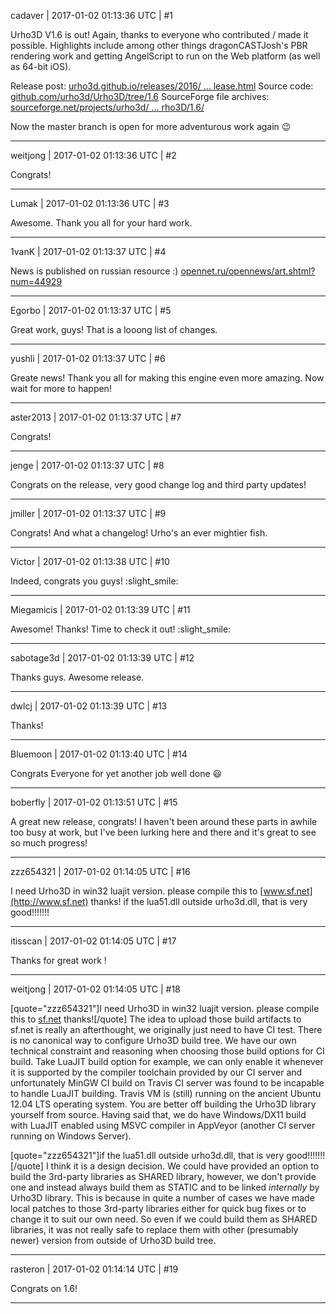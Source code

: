 cadaver | 2017-01-02 01:13:36 UTC | #1

Urho3D V1.6 is out! Again, thanks to everyone who contributed / made it possible. Highlights include among other things dragonCASTJosh's PBR rendering work and getting AngelScript to run on the Web platform (as well as 64-bit iOS).

Release post: [urho3d.github.io/releases/2016/ ... lease.html](https://urho3d.github.io/releases/2016/08/08/urho3d-1.6-release.html)
Source code: [github.com/urho3d/Urho3D/tree/1.6](https://github.com/urho3d/Urho3D/tree/1.6)
SourceForge file archives: [sourceforge.net/projects/urho3d/ ... rho3D/1.6/](http://sourceforge.net/projects/urho3d/files/Urho3D/1.6/)

Now the master branch is open for more adventurous work again :wink:

-------------------------

weitjong | 2017-01-02 01:13:36 UTC | #2

Congrats!

-------------------------

Lumak | 2017-01-02 01:13:36 UTC | #3

Awesome.  Thank you all for your hard work.

-------------------------

1vanK | 2017-01-02 01:13:37 UTC | #4

News is published on russian resource :) [opennet.ru/opennews/art.shtml?num=44929](http://www.opennet.ru/opennews/art.shtml?num=44929)

-------------------------

Egorbo | 2017-01-02 01:13:37 UTC | #5

Great work, guys!
That is a looong list of changes.

-------------------------

yushli | 2017-01-02 01:13:37 UTC | #6

Greate news! Thank you all for making this engine even more amazing. 
Now wait for more to happen!

-------------------------

aster2013 | 2017-01-02 01:13:37 UTC | #7

Congrats!

-------------------------

jenge | 2017-01-02 01:13:37 UTC | #8

Congrats on the release, very good change log and third party updates!

-------------------------

jmiller | 2017-01-02 01:13:37 UTC | #9

Congrats! And what a changelog! Urho's an ever mightier fish.

-------------------------

Victor | 2017-01-02 01:13:38 UTC | #10

Indeed, congrats you guys! :slight_smile:

-------------------------

Miegamicis | 2017-01-02 01:13:39 UTC | #11

Awesome! Thanks! Time to check it out!   :slight_smile:

-------------------------

sabotage3d | 2017-01-02 01:13:39 UTC | #12

Thanks guys. Awesome release.

-------------------------

dwlcj | 2017-01-02 01:13:39 UTC | #13

Thanks!

-------------------------

Bluemoon | 2017-01-02 01:13:40 UTC | #14

Congrats Everyone for yet another job well done :smiley:

-------------------------

boberfly | 2017-01-02 01:13:51 UTC | #15

A great new release, congrats! I haven't been around these parts in awhile too busy at work, but I've been lurking here and there and it's great to see so much progress!

-------------------------

zzz654321 | 2017-01-02 01:14:05 UTC | #16

I need Urho3D in win32 luajit version. 
please compile this to [www.sf.net](http://www.sf.net)   thanks!
if the lua51.dll outside urho3d.dll, that is very good!!!!!!!

-------------------------

itisscan | 2017-01-02 01:14:05 UTC | #17

Thanks for great work !

-------------------------

weitjong | 2017-01-02 01:14:05 UTC | #18

[quote="zzz654321"]I need Urho3D in win32 luajit version. 
please compile this to [sf.net](http://www.sf.net)   thanks![/quote]
The idea to upload those build artifacts to sf.net is really an afterthought, we originally just need to have CI test. There is no canonical way to configure Urho3D build tree. We have our own technical constraint and reasoning when choosing those build options for CI build. Take LuaJIT build option for example, we can only enable it whenever it is supported by the compiler toolchain provided by our CI server and unfortunately MinGW CI build on Travis CI server was found to be incapable to handle LuaJIT building. Travis VM is (still) running on the ancient Ubuntu 12.04 LTS operating system. You are better off building the Urho3D library yourself from source. Having said that, we do have Windows/DX11 build with LuaJIT enabled using MSVC compiler in AppVeyor (another CI server running on Windows Server).

[quote="zzz654321"]if the lua51.dll outside urho3d.dll, that is very good!!!!!!![/quote]
I think it is a design decision. We could have provided an option to build the 3rd-party libraries as SHARED library, however, we don't  provide one and instead always build them as STATIC and to be linked *internally* by Urho3D library. This is because in quite a number of cases we have made local patches to those 3rd-party libraries either for quick bug fixes or to change it to suit our own need. So even if we could build them as SHARED libraries, it was not really safe to replace them with other (presumably newer) version from outside of Urho3D build tree.

-------------------------

rasteron | 2017-01-02 01:14:14 UTC | #19

Congrats on 1.6!

-------------------------

